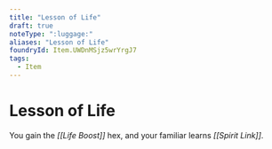 ```yaml
---
title: "Lesson of Life"
draft: true
noteType: ":luggage:"
aliases: "Lesson of Life"
foundryId: Item.UWDnMSjz5wrYrgJ7
tags:
  - Item
---
```


# Lesson of Life

You gain the _[[Life Boost]]_ hex, and your familiar learns _[[Spirit Link]]_.
